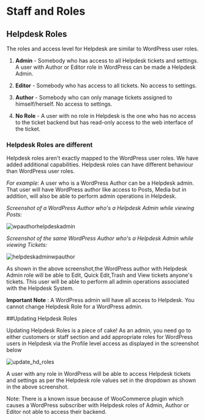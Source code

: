 # Staff and Roles

## Helpdesk Roles
The roles and access level for Helpdesk are similar to WordPress user roles.

1. **Admin** - Somebody who has access to all Helpdesk tickets and settings. A user with Author or Editor role in WordPress can be made a  Helpdesk Admin.

2. **Editor** - Somebody who has access to all tickets. No access to settings.

3. **Author** - Somebody who can only manage tickets assigned to himself/herself. No access to settings.

4. **No Role** - A user with no role in Helpdesk is the one who has no access to the ticket backend but has read-only access to the web interface of the ticket.

### Helpdesk Roles are different
Helpdesk roles aren't exactly mapped to the WordPress user roles. We have added additional capabilities. Helpdesk roles can have different behaviour than WordPress user roles.

*For example*: A user who is a WordPress Author can be a Helpdesk admin. That user will have WordPress author like access to Posts, Media but in addition, will also be able to perform admin operations in Helpdesk.

*Screenshot of a WordPress Author who's a Helpdesk Admin while viewing Posts:*

![wpauthorhelpdeskadmin](https://cloud.githubusercontent.com/assets/8191145/8380309/b2a194c2-1c42-11e5-84b2-7681b7ae5148.png)

*Screenshot of the same  WordPress Author who's a Helpdesk Admin while viewing Tickets:*

![helpdeskadminwpauthor](https://cloud.githubusercontent.com/assets/8191145/8380513/caf45b6c-1c43-11e5-8ef5-47dcc2daf1f8.png)

As shown in the above screenshot,the WordPress author with Helpdesk Admin role will be able to Edit, Quick Edit,Trash and View tickets anyone's tickets. This user will be able to perform all admin operations associated with the Helpdesk System.

**Important Note** : A WordPress admin will have all access to Helpdesk. You cannot change Helpdesk Role for a WordPress admin.

##Updating Helpdesk Roles

Updating Helpdesk Roles is a piece of cake! As an admin, you need go to either customers or staff section and add appropriate roles for WordPress users in Helpdesk via the Profile level access as displayed in the screenshot below

![update_hd_roles](http://git.rtcamp.com/rtmedia/rtmedia-wordpress-comment-attachments/uploads/da801055462a0729900f6d60ebae2e6d/update_hd_roles.jpg)

A user with any role in WordPress will be able to access Helpdesk tickets and settings as per the Helpdesk role values set in the dropdown as shown in the above screenshot.


Note: There is a known issue because of WooCommerce plugin which causes a WordPress subscriber with Helpdesk roles of Admin, Author or Editor not able to access their backend.
